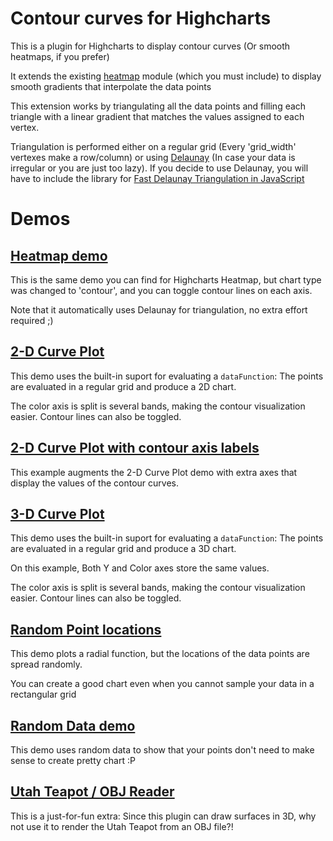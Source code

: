 Contour curves for Highcharts
=============================

This is a plugin for Highcharts to display contour curves (Or smooth heatmaps, if you prefer)

It extends the existing [heatmap](http://www.highcharts.com/maps/demo/heatmap) module (which you must include) to display smooth gradients that interpolate the data points

This extension works by triangulating all the data points and filling each triangle with a linear gradient that matches the values assigned to each vertex.

Triangulation is performed either on a regular grid (Every 'grid_width' vertexes make a row/column) or using [Delaunay](http://en.wikipedia.org/wiki/Delaunay_triangulation) (In case your data is irregular or you are just too lazy). If you decide to use Delaunay, you will have to include the library for [Fast Delaunay Triangulation in JavaScript](https://github.com/ironwallaby/delaunay)


Demos
=====

[Heatmap demo](https://jsfiddle.net/8kk6ggtq/)
--------------------

This is the same demo you can find for Highcharts Heatmap, but chart type was changed to 'contour', and you can toggle contour lines on each axis.

Note that it automatically uses Delaunay for triangulation, no extra effort required ;)


[2-D Curve Plot](https://jsfiddle.net/z8durg0h/)
------------------------
This demo uses the built-in suport for evaluating a `dataFunction`: The points are evaluated in a regular grid and produce a 2D chart.

The color axis is split is several bands, making the contour visualization easier. Contour lines can also be toggled.


[2-D Curve Plot with contour axis labels](https://jsfiddle.net/bzc21f9n/)
------------------------
This example augments the 2-D Curve Plot demo with extra axes that display the values of the contour curves.


[3-D Curve Plot](https://jsfiddle.net/21jqnkbx/)
--------------------
This demo uses the built-in suport for evaluating a `dataFunction`: The points are evaluated in a regular grid and produce a 3D chart.

On this example, Both Y and Color axes store the same values.

The color axis is split is several bands, making the contour visualization easier. Contour lines can also be toggled.


[Random Point locations](https://jsfiddle.net/nd49scnx/)
------------------------
This demo plots a radial function, but the locations of the data points are spread randomly.

You can create a good chart even when you cannot sample your data in a rectangular grid


[Random Data demo](https://jsfiddle.net/naq8uwLL/)
--------------------
This demo uses random data to show that your points don't need to make sense to create pretty chart :P


[Utah Teapot / OBJ Reader](https://jsfiddle.net/9kkx26ev/)
--------------------
This is a just-for-fun extra: Since this plugin can draw surfaces in 3D, why not use it to render the Utah Teapot from an OBJ file?!
